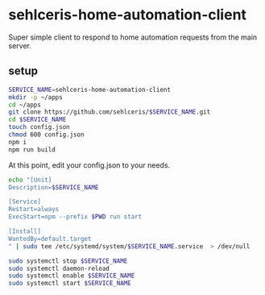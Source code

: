 # sehlceris-home-automation-client

Super simple client to respond to home automation requests from the main server.

## setup

```bash
SERVICE_NAME=sehlceris-home-automation-client
mkdir -p ~/apps
cd ~/apps
git clone https://github.com/sehlceris/$SERVICE_NAME.git
cd $SERVICE_NAME
touch config.json
chmod 600 config.json
npm i
npm run build
```

At this point, edit your config.json to your needs.

```bash
echo "[Unit]
Description=$SERVICE_NAME

[Service]
Restart=always
ExecStart=npm --prefix $PWD run start

[Install]
WantedBy=default.target
" | sudo tee /etc/systemd/system/$SERVICE_NAME.service  > /dev/null

sudo systemctl stop $SERVICE_NAME
sudo systemctl daemon-reload
sudo systemctl enable $SERVICE_NAME
sudo systemctl start $SERVICE_NAME
```
